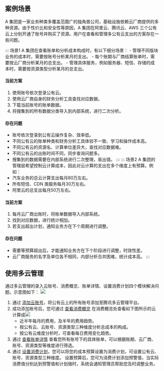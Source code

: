 ## 案例场景


A 集团是一家业务种类多覆盖范围广的独角兽公司，基础设施依赖云厂商提供的多种资源。由于性价比和安全性等原因，A 集团在阿里云、腾讯云、AWS 三个公有云上分别开通了账号并购买了资源。用户在查看和管理多公有云支出的方案存在一些问题。

<dx-accordion>
::: 场景1
A 集团在查看账单和分析成本构成时，有以下细分场景：
  - 管理不同版块业务的成本时，需要按账号分析某月的支出。
  - 每个账期与厂商结算账单时，需要按云厂商分析某月的总支出。
  - 管理具体服务，例如服务器、短信、存储的成本时，需要按资源类型分析某月的总支出。


#### 当前方案
1. 使用账号依次登录公有云。
2. 使用云厂商自身的财务分析工具查找对应数据。
3. 下载当前账号的账单数据。
4. 将搜集到的所有数据分类导入到内部系统，进行二次分析。


#### 存在问题
- 账号依次登录到公有云操作复杂、效率低。
- 不同公有云的账单种类和财务分析工具体验不一致、学习和操作成本高。
- 不同公有云的资源名、计算单位差异大，查找对应数据难。
- 不同公有云的出账时间不同，同步查询问题多。
- 搜集到的数据需要在内部系统进行二次整理，易出错。
:::
::: 场景2
A 集团的管理层希望控制云计算成本，因此对云计算的支出在多个维度上有预算。例如：
- 汽车业务的总云计算支出每月80万左右。
- 所有短信、CDN 类服务每月30万左右。
- 阿里云的总支出每月50万左右。


#### 当前方案
1. 每月云厂商出账时，将账单数据导入内部系统。
2. 找到对应数据，进行统计相加。
3. 若支出超出计划，通知业务方在下个周期进行调整。



#### 存在问题
- 需要等预算超出后，才能通知业务方在下个阶段进行调整，时效性差。
- 云厂商服务的名字及单位各不相同，内部分析合并困难，统计成本高。
:::
</dx-accordion>




## 使用多云管理

通过多云管理的录入云账号、消费概览、账单详情、设置消费计划四个模块解决问题。示意图如下：
![](https://qcloudimg.tencent-cloud.cn/raw/d654372bc59e4029ec8f64319da0452c.png)
1. 通过 [添加云账号](https://cloud.tencent.com/document/product/1522/65724)，将公有云上的所有账号添加至腾讯多云管理平台。
2. 成功添加账号后，您可通过 [查看消费概览](https://cloud.tencent.com/document/product/1522/65840) 在消费概览处查看如下图所示的云计算成![](https://qcloudimg.tencent-cloud.cn/raw/fc4bd3afc6baec9094ade153ef48cbd4.png)
	- 近半年每月的费用，及半年的费用趋势。
	- 按公有云、云账号、资源类型三种维度分析总成本的构成。
	- 按公有云维度分析时，可查看每日费用变化趋势。
3. 通过 [查看账单详情](https://cloud.tencent.com/document/product/1522/66855) 查看您所有账号下的具体账单，可以根据账期、云厂商、账号、资源类型等维度进行筛选。
4. 通过 [设置消费计划](https://cloud.tencent.com/document/product/1522/66856)，您可以将您的成本预算设置为消费计划，可设置公有云、账号、资源类型三种维度。
设置预算后，您可为消费计划添加预警值，当实际消费值分别达到预警值和计划值时，系统会通知管理员帮助您及时调整业务。




